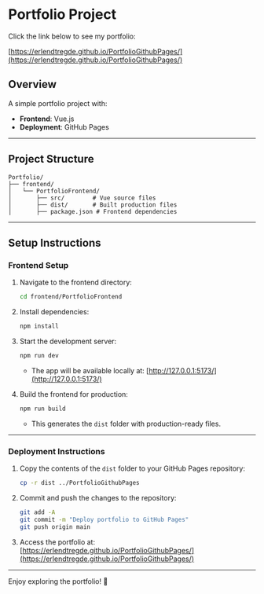 
# Portfolio Project

Click the link below to see my portfolio:

[https://erlendtregde.github.io/PortfolioGithubPages/](https://erlendtregde.github.io/PortfolioGithubPages/)

## Overview
A simple portfolio project with:
- **Frontend**: Vue.js
- **Deployment**: GitHub Pages

---

## Project Structure
```plaintext
Portfolio/
├── frontend/
│   └── PortfolioFrontend/
│       ├── src/        # Vue source files
│       ├── dist/       # Built production files
│       ├── package.json # Frontend dependencies
```

---

## Setup Instructions

### Frontend Setup
1. Navigate to the frontend directory:
   ```bash
   cd frontend/PortfolioFrontend
   ```
2. Install dependencies:
   ```bash
   npm install
   ```
3. Start the development server:
   ```bash
   npm run dev
   ```
   - The app will be available locally at: [http://127.0.0.1:5173/](http://127.0.0.1:5173/)

4. Build the frontend for production:
   ```bash
   npm run build
   ```
   - This generates the `dist` folder with production-ready files.

---

### Deployment Instructions
1. Copy the contents of the `dist` folder to your GitHub Pages repository:
   ```bash
   cp -r dist ../PortfolioGithubPages
   ```

2. Commit and push the changes to the repository:
   ```bash
   git add -A
   git commit -m "Deploy portfolio to GitHub Pages"
   git push origin main
   ```

3. Access the portfolio at:
   [https://erlendtregde.github.io/PortfolioGithubPages/](https://erlendtregde.github.io/PortfolioGithubPages/)

---


Enjoy exploring the portfolio! 🎉

